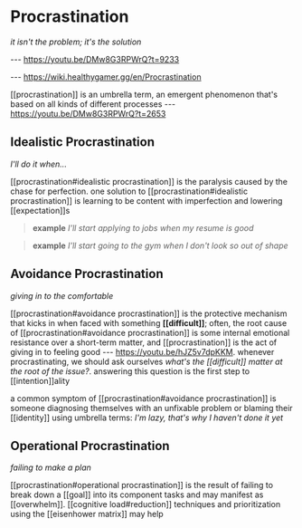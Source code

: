 # Procrastination

_it isn't the problem; it's the solution_

--- <https://youtu.be/DMw8G3RPWrQ?t=9233>

--- <https://wiki.healthygamer.gg/en/Procrastination>

[[procrastination]] is an umbrella term, an emergent phenomenon that's based on all kinds of different processes --- <https://youtu.be/DMw8G3RPWrQ?t=2653>

## Idealistic Procrastination

_I'll do it when..._

[[procrastination#idealistic procrastination]] is the paralysis caused by the chase for perfection. one solution to [[procrastination#idealistic procrastination]] is learning to be content with imperfection and lowering [[expectation]]s

> **example** _I'll start applying to jobs when my resume is good_

> **example** _I'll start going to the gym when I don't look so out of shape_

## Avoidance Procrastination

_giving in to the comfortable_

[[procrastination#avoidance procrastination]] is the protective mechanism that kicks in when faced with something **[[difficult]]**; often, the root cause of [[procrastination#avoidance procrastination]] is some internal emotional resistance over a short-term matter, and [[procrastination]] is the act of giving in to feeling good --- <https://youtu.be/hJZ5v7dpKKM>. whenever procrastinating, we should ask ourselves _what's the [[difficult]] matter at the root of the issue?_. answering this question is the first step to [[intention]]ality

a common symptom of [[procrastination#avoidance procrastination]] is someone diagnosing themselves with an unfixable problem or blaming their [[identity]] using umbrella terms: _I'm lazy, that's why I haven't done it yet_

## Operational Procrastination

_failing to make a plan_

[[procrastination#operational procrastination]] is the result of failing to break down a [[goal]] into its component tasks and may manifest as [[overwhelm]]. [[cognitive load#reduction]] techniques and prioritization using the [[eisenhower matrix]] may help
